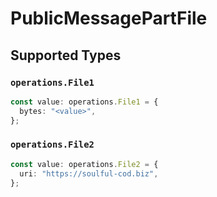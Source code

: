 # PublicMessagePartFile


## Supported Types

### `operations.File1`

```typescript
const value: operations.File1 = {
  bytes: "<value>",
};
```

### `operations.File2`

```typescript
const value: operations.File2 = {
  uri: "https://soulful-cod.biz",
};
```

